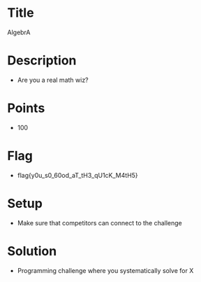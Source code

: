 # Title
AlgebrA

# Description

- Are you a real math wiz?

# Points

- 100

# Flag

- flag{y0u_s0_60od_aT_tH3_qU1cK_M4tH5}

# Setup

- Make sure that competitors can connect to the challenge


# Solution

- Programming challenge where you systematically solve for X

